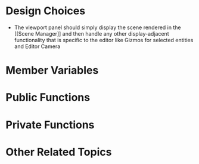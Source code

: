 # Design Choices
- The viewport panel should simply display the scene rendered in the [[Scene Manager]] and then handle any other display-adjacent functionality that is specific to the editor like Gizmos for selected entities and Editor Camera
# Member Variables
# Public Functions
# Private Functions
# Other Related Topics